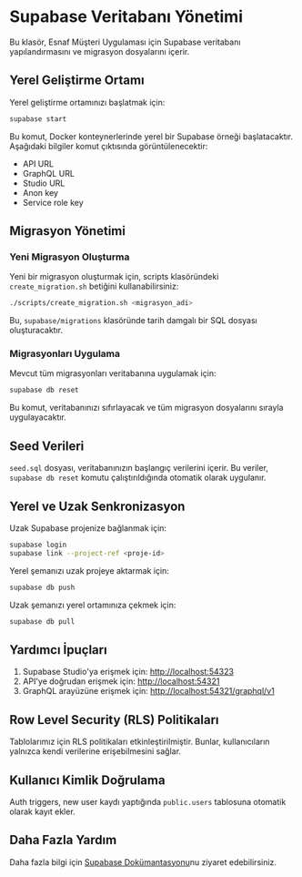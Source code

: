 # Supabase Veritabanı Yönetimi

Bu klasör, Esnaf Müşteri Uygulaması için Supabase veritabanı yapılandırmasını ve migrasyon dosyalarını içerir.

## Yerel Geliştirme Ortamı

Yerel geliştirme ortamınızı başlatmak için:

```bash
supabase start
```

Bu komut, Docker konteynerlerinde yerel bir Supabase örneği başlatacaktır. Aşağıdaki bilgiler komut çıktısında görüntülenecektir:
- API URL
- GraphQL URL
- Studio URL
- Anon key
- Service role key

## Migrasyon Yönetimi

### Yeni Migrasyon Oluşturma

Yeni bir migrasyon oluşturmak için, scripts klasöründeki `create_migration.sh` betiğini kullanabilirsiniz:

```bash
./scripts/create_migration.sh <migrasyon_adi>
```

Bu, `supabase/migrations` klasöründe tarih damgalı bir SQL dosyası oluşturacaktır.

### Migrasyonları Uygulama

Mevcut tüm migrasyonları veritabanına uygulamak için:

```bash
supabase db reset
```

Bu komut, veritabanınızı sıfırlayacak ve tüm migrasyon dosyalarını sırayla uygulayacaktır.

## Seed Verileri

`seed.sql` dosyası, veritabanınızın başlangıç verilerini içerir. Bu veriler, `supabase db reset` komutu çalıştırıldığında otomatik olarak uygulanır.

## Yerel ve Uzak Senkronizasyon

Uzak Supabase projenize bağlanmak için:

```bash
supabase login
supabase link --project-ref <proje-id>
```

Yerel şemanızı uzak projeye aktarmak için:

```bash
supabase db push
```

Uzak şemanızı yerel ortamınıza çekmek için:

```bash
supabase db pull
```

## Yardımcı İpuçları

1. Supabase Studio'ya erişmek için: [http://localhost:54323](http://localhost:54323)
2. API'ye doğrudan erişmek için: [http://localhost:54321](http://localhost:54321)
3. GraphQL arayüzüne erişmek için: [http://localhost:54321/graphql/v1](http://localhost:54321/graphql/v1)

## Row Level Security (RLS) Politikaları

Tablolarımız için RLS politikaları etkinleştirilmiştir. Bunlar, kullanıcıların yalnızca kendi verilerine erişebilmesini sağlar.

## Kullanıcı Kimlik Doğrulama

Auth triggers, new user kaydı yaptığında `public.users` tablosuna otomatik olarak kayıt ekler.

## Daha Fazla Yardım

Daha fazla bilgi için [Supabase Dokümantasyonu](https://supabase.io/docs)nu ziyaret edebilirsiniz. 